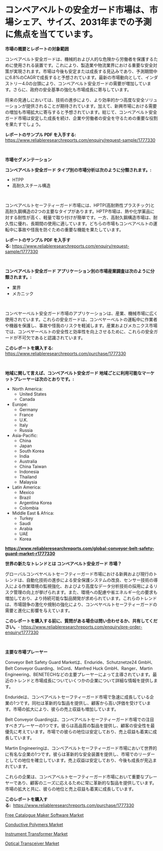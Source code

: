 <p><h1>コンベアベルトの安全ガード市場は、市場シェア、サイズ、2031年までの予測に焦点を当てています。</h1></p><p><strong>市場の概要とレポートの対象範囲</strong></p>
<p><p>コンベアベルト安全ガードは、機械的および人的な危険から労働者を保護するために使用される装置です。これにより、製造業や物流業界における重要な安全対策が実現されます。市場は今後も安定または成長する見込みであり、予測期間中に6.8%のCAGRで成長すると予想されています。最新の市場動向として、インダストリー4.0の台頭により、コンベアベルト安全ガードの需要が増加しています。さらに、政府の安全基準の強化も市場成長に寄与しています。</p><p>将来の見通しにおいては、技術の進歩により、より効率的かつ高度な安全ソリューションが提供されることが期待されています。加えて、新興市場における需要の増加も市場拡大に寄与すると予想されています。総じて、コンベアベルト安全ガード市場は安定した成長を続け、企業や労働者の安全を守るための重要な役割を果たすでしょう。</p></p>
<p><strong>レポートのサンプル PDF を入手する:</strong> <a href="https://www.reliableresearchreports.com/enquiry/request-sample/1777330">https://www.reliableresearchreports.com/enquiry/request-sample/1777330</a></p>
<p>&nbsp;</p>
<p><strong>市場セグメンテーション</strong></p>
<p><strong>コンベアベルト安全ガード タイプ別の市場分析は次のように分類されます。:</strong></p>
<p><ul><li>HTPP</li><li>高耐久スチール構造</li></ul></p>
<p>&nbsp;</p>
<p><p>コンベアベルトセーフティーガード市場には、HPTP(高耐熱性プラスチック)と高耐久鋼構造の2つの主要なタイプがあります。HPTP市場は、熱や化学薬品に対する耐性が高く、軽量で取り付けが簡単です。一方、高耐久鋼構造市場は、耐久性に優れ、長期間の使用に適しています。どちらの市場もコンベアベルトの運転中に事故や怪我を防ぐための重要な機能を果たしています。</p></p>
<p><strong>レポートのサンプル PDF を入手する:</strong>&nbsp;<a href="https://www.reliableresearchreports.com/enquiry/request-sample/1777330">https://www.reliableresearchreports.com/enquiry/request-sample/1777330</a></p>
<p>&nbsp;</p>
<p><strong> コンベアベルト安全ガード アプリケーション別の市場産業調査は次のように分類されます。:</strong></p>
<p><ul><li>業界</li><li>メカニック</li></ul></p>
<p>&nbsp;</p>
<p><p>コンベヤーベルト安全ガード市場のアプリケーションは、産業、機械市場に広く使用されています。これらの安全ガードは、コンベヤーベルトの運転中に作業者や機器を保護し、事故や怪我のリスクを軽減します。産業およびメカニクス市場では、コンベヤーベルトの安全性と効率性を向上させるために、これらの安全ガードが不可欠であると認識されています。</p></p>
<p><strong>このレポートを購入する:</strong>&nbsp; <a href="https://www.reliableresearchreports.com/purchase/1777330">https://www.reliableresearchreports.com/purchase/1777330</a></p>
<p>&nbsp;</p>
<p><strong>地域に関して言えば、コンベアベルト安全ガード 地域ごとに利用可能なマーケットプレーヤーは次のとおりです。:</strong></p>
<p><ul>
    <li>
        North America:
        <ul>
            <li>United States</li>
            <li>Canada</li>
        </ul>
    </li>
    <li>
        Europe:
        <ul>
            <li>Germany</li>
            <li>France</li>
            <li>U.K.</li>
            <li>Italy</li>
            <li>Russia</li>
        </ul>
    </li>
    <li>
        Asia-Pacific:
        <ul>
            <li>China</li>
            <li>Japan</li>
            <li>South Korea</li>
            <li>India</li>
            <li>Australia</li>
            <li>China Taiwan</li>
            <li>Indonesia</li>
            <li>Thailand</li>
            <li>Malaysia</li>
        </ul>
    </li>
    <li>
        Latin America:
        <ul>
            <li>Mexico</li>
            <li>Brazil</li>
            <li>Argentina Korea</li>
            <li>Colombia</li>
        </ul>
    </li>
    <li>
        Middle East & Africa:
        <ul>
            <li>Turkey</li>
            <li>Saudi</li>
            <li>Arabia</li>
            <li>UAE</li>
            <li>Korea</li>
        </ul>
    </li>
    </ul></p>
<p><strong><a href="https://www.reliableresearchreports.com/global-conveyor-belt-safety-guard-market-r1777330">https://www.reliableresearchreports.com/global-conveyor-belt-safety-guard-market-r1777330</a></strong>&nbsp;</p>
<p><strong>世界の新たなトレンドとは コンベアベルト安全ガード 市場？</strong></p>
<p><p>グローバルコンベヤベルトセーフティーガード市場における新興および現行のトレンドは、自動化技術の進歩による安全保護システムの改良、センサー技術の導入による作業環境の監視強化、およびより高度なデータ分析技術の採用によるリスク管理の向上が挙げられます。また、環境への配慮や省エネルギー化の要求も増加しており、より持続可能な製品開発が求められています。これらのトレンドは、市場競争の激化や規制の強化により、コンベヤベルトセーフティーガードの需要と進化に影響を与えています。</p></p>
<p><strong>このレポートを購入する前に、質問がある場合は問い合わせるか、共有してください。</strong>- <a href="https://www.reliableresearchreports.com/enquiry/pre-order-enquiry/1777330">https://www.reliableresearchreports.com/enquiry/pre-order-enquiry/1777330</a></p>
<p>&nbsp;</p>
<p><strong>主要な市場プレーヤー</strong></p>
<p><p>Conveyor Belt Safety Guard Marketは、Enduride、Schutznetze24 GmbH、Belt Conveyor Guarding、InCord、Manfred Huck GmbH、Ranger、Martin Engineering、BENETECHなどの主要プレーヤーによって主導されています。最近のトレンドと市場成長についていくつかの企業について詳細な情報を提供します。</p><p>Endurideは、コンベアベルトセーフティーガード市場で急速に成長している企業の1つです。同社は革新的な製品を提供し、顧客から高い評価を受けています。市場の拡大により、彼らの売上収益も増加しています。</p><p>Belt Conveyor Guardingは、コンベアベルトセーフティーガード市場での注目すべきプレーヤーの1つです。彼らは高品質の製品を提供し、顧客の安全性を最優先に考えています。市場での彼らの地位は安定しており、売上収益も着実に成長しています。</p><p>Martin Engineeringは、コンベアベルトセーフティーガード市場において世界的に有名な企業の1つです。彼らは革新的な安全装置を提供し、市場でのリーダーとしての地位を確立しています。売上収益は安定しており、今後も成長が見込まれています。</p><p>これらの企業は、コンベアベルトセーフティーガード市場において重要なプレーヤーであり、顧客のニーズに応えるために常に革新的な製品を提供しています。市場の拡大と共に、彼らの地位と売上収益も着実に成長しています。</p></p>
<p><strong>このレポートを購入する:</strong>&nbsp;&nbsp;<a href="https://www.reliableresearchreports.com/purchase/1777330">https://www.reliableresearchreports.com/purchase/1777330</a></p>
<p><p><a href="https://www.linkedin.com/pulse/free-catalogue-maker-software-market-goal-estimating-size-future-t5a1e?trackingId=AHz0Udx281OzcoEAFNupyQ%3D%3D">Free Catalogue Maker Software Market</a></p><p><a href="https://github.com/kufem1/Market-Research-Report-List-2/blob/main/conductive-polymers-market.md">Conductive Polymers Market</a></p><p><a href="https://github.com/singletonthaxterkelliehr2df/Market-Research-Report-List-2/blob/main/instrument-transformer-market.md">Instrument Transformer Market</a></p><p><a href="https://www.linkedin.com/pulse/optical-transceiver-market-insights-players-forecast-till-2031-oirle?trackingId=9Vic5w3Q8ZH7T6YTZ7%2FXdg%3D%3D">Optical Transceiver Market</a></p></p>